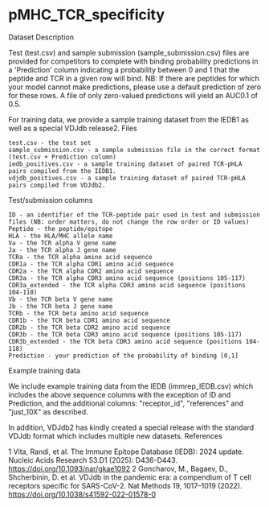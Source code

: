 # pMHC_TCR_specificity
Dataset Description

Test (test.csv) and sample submission (sample_submission.csv) files are provided for competitors to complete with binding probability predictions in a 'Prediction' column indicating a probability between 0 and 1 that the peptide and TCR in a given row will bind. NB: If there are peptides for which your model cannot make predictions, please use a default prediction of zero for these rows. A file of only zero-valued predictions will yield an AUC0.1 of 0.5.

For training data, we provide a sample training dataset from the IEDB1 as well as a special VDJdb release2.
Files

    test.csv - the test set
    sample_submission.csv - a sample submission file in the correct format (test.csv + Prediction column)
    iedb_positives.csv - a sample training dataset of paired TCR-pHLA pairs compiled from the IEDB1.
    vdjdb_positives.csv - a sample training dataset of paired TCR-pHLA pairs compiled from VDJdb2.

Test/submission columns

    ID - an identifier of the TCR-peptide pair used in test and submission files (NB: order matters, do not change the row order or ID values)
    Peptide - the peptide/epitope
    HLA - the HLA/MHC allele name
    Va - the TCR alpha V gene name
    Ja - the TCR alpha J gene name
    TCRa - the TCR alpha amino acid sequence
    CDR1a - the TCR alpha CDR1 amino acid sequence
    CDR2a - the TCR alpha CDR2 amino acid sequence
    CDR3a - the TCR alpha CDR3 amino acid sequence (positions 105-117)
    CDR3a_extended - the TCR alpha CDR3 amino acid sequence (positions 104-118)
    Vb - the TCR beta V gene name
    Jb - the TCR beta J gene name
    TCRb - the TCR beta amino acid sequence
    CDR1b - the TCR beta CDR1 amino acid sequence
    CDR2b - the TCR beta CDR2 amino acid sequence
    CDR3b - the TCR beta CDR3 amino acid sequence (positions 105-117)
    CDR3b_extended - the TCR beta CDR3 amino acid sequence (positions 104-118)
    Prediction - your prediction of the probability of binding [0,1]

Example training data

We include example training data from the IEDB (immrep_IEDB.csv) which includes the above sequence columns with the exception of ID and Prediction, and the additional columns: "receptor_id", "references" and "just_10X" as described.

In addition, VDJdb2 has kindly created a special release with the standard VDJdb format which includes multiple new datasets.
References

1 Vita, Randi, et al. The Immune Epitope Database (IEDB): 2024 update. Nucleic Acids Research 53.D1 (2025): D436-D443. https://doi.org/10.1093/nar/gkae1092
2 Goncharov, M., Bagaev, D., Shcherbinin, D. et al. VDJdb in the pandemic era: a compendium of T cell receptors specific for SARS-CoV-2. Nat Methods 19, 1017–1019 (2022). https://doi.org/10.1038/s41592-022-01578-0

